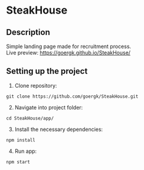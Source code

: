 # SteakHouse

## Description
Simple landing page made for recruitment process.<br>
Live preview: https://goergk.github.io/SteakHouse/

## Setting up the project
1. Clone repository:
```
git clone https://github.com/goergk/SteakHouse.git
```
2. Navigate into project folder:
```
cd SteakHouse/app/
```
3. Install the necessary dependencies:
```
npm install
```
4. Run app:
```
npm start
```
